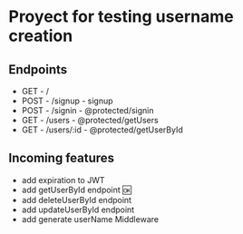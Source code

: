 # Proyect for testing username creation

## Endpoints

- GET - /
- POST - /signup - signup
- POST - /signin - @protected/signin
- GET - /users - @protected/getUsers
- GET - /users/:id - @protected/getUserById

## Incoming features

- add expiration to JWT
- add getUserById endpoint 🆗
- add deleteUserById endpoint
- add updateUserById endpoint
- add generate userName Middleware
